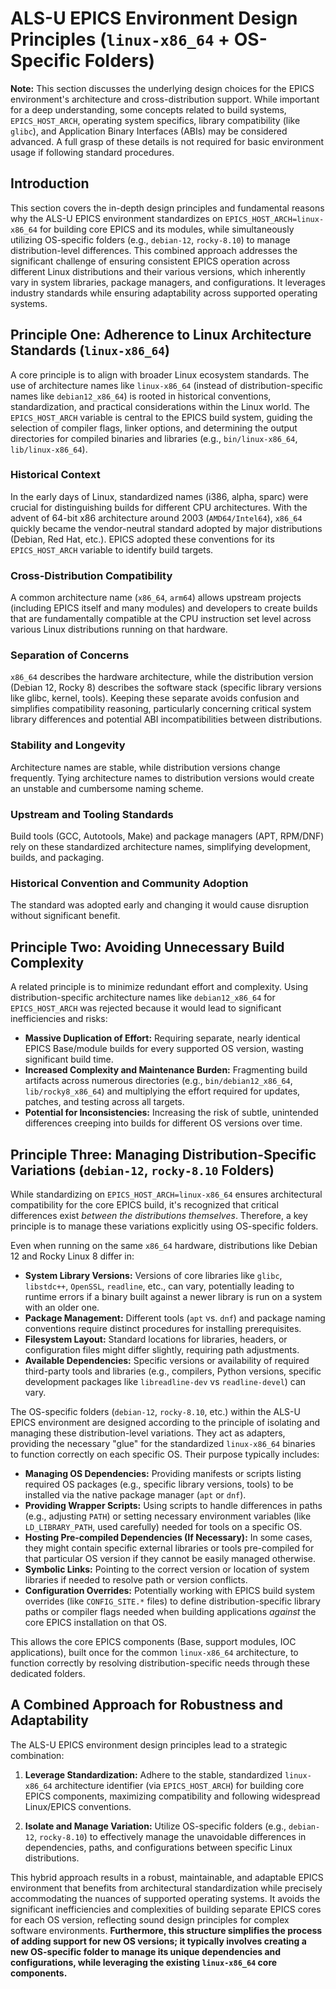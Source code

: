# ALS-U EPICS Environment Design Principles (`linux-x86_64` + OS-Specific Folders)

**Note:** This section discusses the underlying design choices for the EPICS environment's architecture and cross-distribution support. While important for a deep understanding, some concepts related to build systems, `EPICS_HOST_ARCH`, operating system specifics, library compatibility (like `glibc`), and Application Binary Interfaces (ABIs) may be considered advanced. A full grasp of these details is not required for basic environment usage if following standard procedures.

## Introduction

This section covers the in-depth design principles and fundamental reasons why the ALS-U EPICS environment standardizes on `EPICS_HOST_ARCH=linux-x86_64` for building core EPICS and its modules, while simultaneously utilizing OS-specific folders (e.g., `debian-12`, `rocky-8.10`) to manage distribution-level differences. This combined approach addresses the significant challenge of ensuring consistent EPICS operation across different Linux distributions and their various versions, which inherently vary in system libraries, package managers, and configurations. It leverages industry standards while ensuring adaptability across supported operating systems.

## Principle One: Adherence to Linux Architecture Standards (`linux-x86_64`)

A core principle is to align with broader Linux ecosystem standards. The use of architecture names like `linux-x86_64` (instead of distribution-specific names like `debian12_x86_64`) is rooted in historical conventions, standardization, and practical considerations within the Linux world. The `EPICS_HOST_ARCH` variable is central to the EPICS build system, guiding the selection of compiler flags, linker options, and determining the output directories for compiled binaries and libraries (e.g., `bin/linux-x86_64`, `lib/linux-x86_64`).

### Historical Context
In the early days of Linux, standardized names (i386, alpha, sparc) were crucial for distinguishing builds for different CPU architectures. With the advent of 64-bit x86 architecture around 2003 (`AMD64/Intel64`), `x86_64` quickly became the vendor-neutral standard adopted by major distributions (Debian, Red Hat, etc.). EPICS adopted these conventions for its `EPICS_HOST_ARCH` variable to identify build targets.

### Cross-Distribution Compatibility
A common architecture name (`x86_64`, `arm64`) allows upstream projects (including EPICS itself and many modules) and developers to create builds that are fundamentally compatible at the CPU instruction set level across various Linux distributions running on that hardware.

### Separation of Concerns
`x86_64` describes the hardware architecture, while the distribution version (Debian 12, Rocky 8) describes the software stack (specific library versions like glibc, kernel, tools). Keeping these separate avoids confusion and simplifies compatibility reasoning, particularly concerning critical system library differences and potential ABI incompatibilities between distributions.

### Stability and Longevity
Architecture names are stable, while distribution versions change frequently. Tying architecture names to distribution versions would create an unstable and cumbersome naming scheme.

### Upstream and Tooling Standards
Build tools (GCC, Autotools, Make) and package managers (APT, RPM/DNF) rely on these standardized architecture names, simplifying development, builds, and packaging.

### Historical Convention and Community Adoption
The standard was adopted early and changing it would cause disruption without significant benefit.

## Principle Two: Avoiding Unnecessary Build Complexity

A related principle is to minimize redundant effort and complexity. Using distribution-specific architecture names like `debian12_x86_64` for `EPICS_HOST_ARCH` was rejected because it would lead to significant inefficiencies and risks:

* **Massive Duplication of Effort:** Requiring separate, nearly identical EPICS Base/module builds for every supported OS version, wasting significant build time.
* **Increased Complexity and Maintenance Burden:** Fragmenting build artifacts across numerous directories (e.g., `bin/debian12_x86_64`, `lib/rocky8_x86_64`) and multiplying the effort required for updates, patches, and testing across all targets.
* **Potential for Inconsistencies:** Increasing the risk of subtle, unintended differences creeping into builds for different OS versions over time.

## Principle Three: Managing Distribution-Specific Variations (`debian-12`, `rocky-8.10` Folders)

While standardizing on `EPICS_HOST_ARCH=linux-x86_64` ensures architectural compatibility for the core EPICS build, it's recognized that critical differences exist *between the distributions themselves*. Therefore, a key principle is to manage these variations explicitly using OS-specific folders.

Even when running on the same `x86_64` hardware, distributions like Debian 12 and Rocky Linux 8 differ in:

* **System Library Versions:** Versions of core libraries like `glibc`, `libstdc++`, `OpenSSL`, `readline`, etc., can vary, potentially leading to runtime errors if a binary built against a newer library is run on a system with an older one.
* **Package Management:** Different tools (`apt` vs. `dnf`) and package naming conventions require distinct procedures for installing prerequisites.
* **Filesystem Layout:** Standard locations for libraries, headers, or configuration files might differ slightly, requiring path adjustments.
* **Available Dependencies:** Specific versions or availability of required third-party tools and libraries (e.g., compilers, Python versions, specific development packages like `libreadline-dev` vs `readline-devel`) can vary.

The OS-specific folders (`debian-12`, `rocky-8.10`, etc.) within the ALS-U EPICS environment are designed according to the principle of isolating and managing these distribution-level variations. They act as adapters, providing the necessary "glue" for the standardized `linux-x86_64` binaries to function correctly on each specific OS. Their purpose typically includes:

* **Managing OS Dependencies:** Providing manifests or scripts listing required OS packages (e.g., specific library versions, tools) to be installed via the native package manager (`apt` or `dnf`).
* **Providing Wrapper Scripts:** Using scripts to handle differences in paths (e.g., adjusting `PATH`) or setting necessary environment variables (like `LD_LIBRARY_PATH`, used carefully) needed for tools on a specific OS.
* **Hosting Pre-compiled Dependencies (If Necessary):** In some cases, they might contain specific external libraries or tools pre-compiled for that particular OS version if they cannot be easily managed otherwise.
* **Symbolic Links:** Pointing to the correct version or location of system libraries if needed to resolve path or version conflicts.
* **Configuration Overrides:** Potentially working with EPICS build system overrides (like `CONFIG_SITE.*` files) to define distribution-specific library paths or compiler flags needed when building applications *against* the core EPICS installation on that OS.

This allows the core EPICS components (Base, support modules, IOC applications), built once for the common `linux-x86_64` architecture, to function correctly by resolving distribution-specific needs through these dedicated folders.

## A Combined Approach for Robustness and Adaptability

The ALS-U EPICS environment design principles lead to a strategic combination:

1.  **Leverage Standardization:** Adhere to the stable, standardized `linux-x86_64` architecture identifier (via `EPICS_HOST_ARCH`) for building core EPICS components, maximizing compatibility and following widespread Linux/EPICS conventions.

2.  **Isolate and Manage Variation:** Utilize OS-specific folders (e.g., `debian-12`, `rocky-8.10`) to effectively manage the unavoidable differences in dependencies, paths, and configurations between specific Linux distributions.

This hybrid approach results in a robust, maintainable, and adaptable EPICS environment that benefits from architectural standardization while precisely accommodating the nuances of supported operating systems. It avoids the significant inefficiencies and complexities of building separate EPICS cores for each OS version, reflecting sound design principles for complex software environments. **Furthermore, this structure simplifies the process of adding support for new OS versions; it typically involves creating a new OS-specific folder to manage its unique dependencies and configurations, while leveraging the existing `linux-x86_64` core components.**
